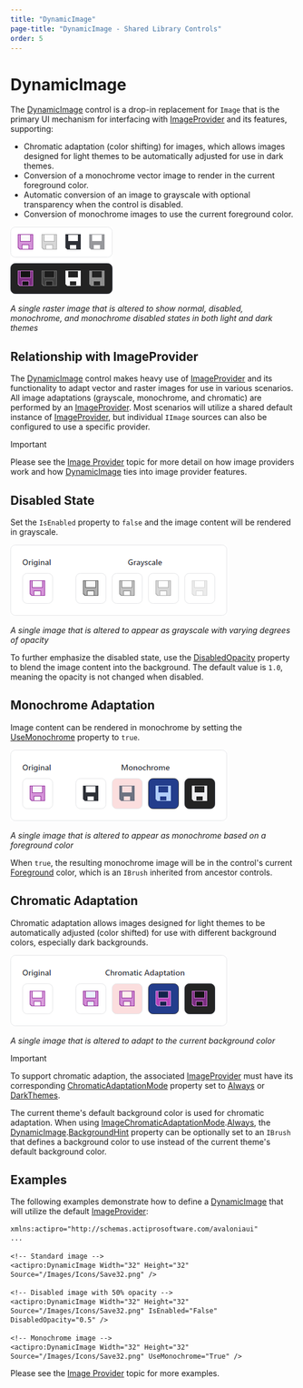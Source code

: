 ```yaml
---
title: "DynamicImage"
page-title: "DynamicImage - Shared Library Controls"
order: 5
---
```

# DynamicImage

The [DynamicImage](xref:@ActiproUIRoot.Controls.DynamicImage) control is a drop-in replacement for `Image` that is the primary UI mechanism for interfacing with [ImageProvider](../../themes/image-provider.md) and its features, supporting:

- Chromatic adaptation (color shifting) for images, which allows images designed for light themes to be automatically adjusted for use in dark themes.
- Conversion of a monochrome vector image to render in the current foreground color.
- Automatic conversion of an image to grayscale with optional transparency when the control is disabled.
- Conversion of monochrome images to use the current foreground color.

![Screenshot](../images/dynamicimage-multi.png)

*A single raster image that is altered to show normal, disabled, monochrome, and monochrome disabled states in both light and dark themes*

## Relationship with ImageProvider

The [DynamicImage](xref:@ActiproUIRoot.Controls.DynamicImage) control makes heavy use of [ImageProvider](../../themes/image-provider.md) and its functionality to adapt vector and raster images for use in various scenarios.  All image adaptations (grayscale, monochrome, and chromatic) are performed by an [ImageProvider](../../themes/image-provider.md).  Most scenarios will utilize a shared default instance of [ImageProvider](../../themes/image-provider.md), but individual `IImage` sources can also be configured to use a specific provider.

> [!IMPORTANT]
> Please see the [Image Provider](../../themes/image-provider.md) topic for more detail on how image providers work and how [DynamicImage](xref:@ActiproUIRoot.Controls.DynamicImage) ties into image provider features.

## Disabled State

Set the `IsEnabled` property to `false` and the image content will be rendered in grayscale.

![Screenshot](../../shared/images/dynamicimage-grayscale.png)

*A single image that is altered to appear as grayscale with varying degrees of opacity*

To further emphasize the disabled state, use the [DisabledOpacity](xref:@ActiproUIRoot.Controls.DynamicImage.DisabledOpacity) property to blend the image content into the background.  The default value is `1.0`, meaning the opacity is not changed when disabled.

## Monochrome Adaptation

Image content can be rendered in monochrome by setting the [UseMonochrome](xref:@ActiproUIRoot.Controls.DynamicImage.UseMonochrome) property to `true`.

![Screenshot](../../shared/images/dynamicimage-monochrome.png)

*A single image that is altered to appear as monochrome based on a foreground color*

When `true`, the resulting monochrome image will be in the control's current [Foreground](xref:@ActiproUIRoot.Controls.DynamicImage.Foreground) color, which is an `IBrush` inherited from ancestor controls.

## Chromatic Adaptation

Chromatic adaptation allows images designed for light themes to be automatically adjusted (color shifted) for use with different background colors, especially dark backgrounds.

![Screenshot](../../shared/images/dynamicimage-chromatic.png)

*A single image that is altered to adapt to the current background color*


> [!IMPORTANT]
> To support chromatic adaption, the associated [ImageProvider](../../themes/image-provider.md) must have its corresponding [ChromaticAdaptationMode](xref:@ActiproUIRoot.Media.ImageProvider.ChromaticAdaptationMode) property set to [Always](xref:@ActiproUIRoot.Media.ImageChromaticAdaptationMode.Always) or [DarkThemes](xref:@ActiproUIRoot.Media.ImageChromaticAdaptationMode.DarkThemes).

The current theme's default background color is used for chromatic adaptation. When using [ImageChromaticAdaptationMode](xref:@ActiproUIRoot.Media.ImageChromaticAdaptationMode).[Always](xref:@ActiproUIRoot.Media.ImageChromaticAdaptationMode.Always), the [DynamicImage](xref:@ActiproUIRoot.Controls.DynamicImage).[BackgroundHint](xref:@ActiproUIRoot.Controls.DynamicImage.BackgroundHint) property can be optionally set to an `IBrush` that defines a background color to use instead of the current theme's default background color.

## Examples

The following examples demonstrate how to define a [DynamicImage](xref:@ActiproUIRoot.Controls.DynamicImage) that will utilize the default [ImageProvider](../../themes/image-provider.md):

```xaml
xmlns:actipro="http://schemas.actiprosoftware.com/avaloniaui"
...

<!-- Standard image -->
<actipro:DynamicImage Width="32" Height="32" Source="/Images/Icons/Save32.png" />

<!-- Disabled image with 50% opacity -->
<actipro:DynamicImage Width="32" Height="32" Source="/Images/Icons/Save32.png" IsEnabled="False" DisabledOpacity="0.5" />

<!-- Monochrome image -->
<actipro:DynamicImage Width="32" Height="32" Source="/Images/Icons/Save32.png" UseMonochrome="True" />
```

Please see the [Image Provider](../../themes/image-provider.md) topic for more examples.